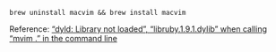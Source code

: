```shell
brew uninstall macvim && brew install macvim
```

Reference: [“dyld: Library not loaded”, “libruby.1.9.1.dylib” when calling “mvim .” in the command line](https://stackoverflow.com/questions/11287274/dyld-library-not-loaded-libruby-1-9-1-dylib-when-calling-mvim-in-the-c)